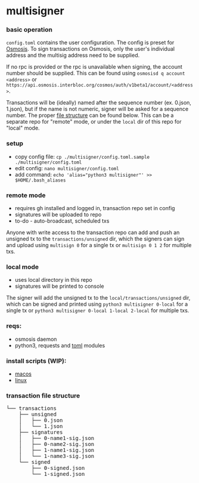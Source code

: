 # multisigner

### basic operation

`config.toml` contains the user configuration. The config is preset for [Osmosis](https://github.com/osmosis-labs/osmosis). To sign transactions on Osmosis, only the user's individual address and the multisig address need to be supplied.

If no rpc is provided or the rpc is unavailable when signing, the account number should be supplied. This can be found using `osmosisd q account <address>` or `https://api.osmosis.interbloc.org/cosmos/auth/v1beta1/account/<address>`.

Transactions will be (ideally) named after the sequence number (ex. 0.json, 1.json), but if the name is not numeric, signer will be asked for a sequence number. The proper [file structure](https://github.com/coldy-validator/multisigner/blob/master/docs.md#transaction-repo-file-structure) can be found below. This can be a separate repo for "remote" mode, or under the `local` dir of this repo for "local" mode.

### setup
* copy config file: `cp ./multisigner/config.toml.sample ./multisigner/config.toml`
* edit config: `nano multisigner/config.toml`
* add command: `echo 'alias="python3 multisigner"' >> $HOME/.bash_aliases`

### remote mode
* requires gh installed and logged in, transaction repo set in config
* signatures will be uploaded to repo
* to-do - auto-broadcast, scheduled txs

Anyone with write access to the transaction repo can add and push an unsigned tx to the `transactions/unsigned` dir, which the signers can sign and upload using `multisign 0` for a single tx or `multisign 0 1 2` for multiple txs.



### local mode
* uses local directory in this repo
* signatures will be printed to console

The signer will add the unsigned tx to the `local/transactions/unsigned` dir, which can be signed and printed using `python3 multisigner 0-local` for a single tx or `python3 multisigner 0-local 1-local 2-local` for multiple txs.

### reqs:
* osmosis daemon
* python3, requests and [toml](https://pypi.org/project/toml/0.9.0) modules

### install scripts (WIP):
* [macos](scripts/macos-install.sh)
* [linux](scripts/linux-install.sh)

### transaction file structure
<pre>
└── transactions
    ├── unsigned
    │   ├── 0.json
    │   └── 1.json
    ├── signatures
    │   ├── 0-name1-sig.json
    │   ├── 0-name2-sig.json
    │   ├── 1-name1-sig.json
    │   └── 1-name3-sig.json
    └── signed
        ├── 0-signed.json
        └── 1-signed.json
</pre>
